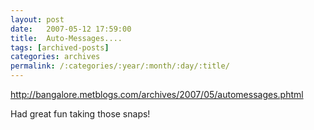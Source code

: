 ```yaml
---
layout: post
date:	2007-05-12 17:59:00
title:  Auto-Messages....
tags: [archived-posts]
categories: archives
permalink: /:categories/:year/:month/:day/:title/
---
```

http://bangalore.metblogs.com/archives/2007/05/automessages.phtml


Had great fun taking those snaps!

